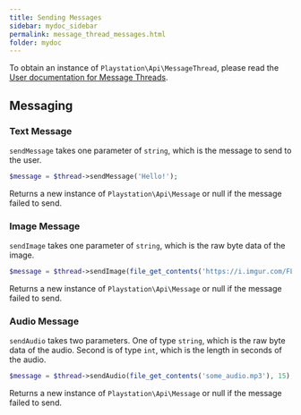 ```yaml
---
title: Sending Messages
sidebar: mydoc_sidebar
permalink: message_thread_messages.html
folder: mydoc
---
```


To obtain an instance of `Playstation\Api\MessageThread`, please read the [User documentation for Message Threads](user_messaging.html#all-message-threads).

## Messaging

### Text Message

`sendMessage` takes one parameter of `string`, which is the message to send to the user.

```php
$message = $thread->sendMessage('Hello!');
```

Returns a new instance of `Playstation\Api\Message` or null if the message failed to send.

### Image Message

`sendImage` takes one parameter of `string`, which is the raw byte data of the image.

```php
$message = $thread->sendImage(file_get_contents('https://i.imgur.com/FLVEUp0.png'));
```

Returns a new instance of `Playstation\Api\Message` or null if the message failed to send.

### Audio Message

`sendAudio` takes two parameters. One of type `string`, which is the raw byte data of the audio. Second is of type `int`, which is the length in seconds of the audio.

```php
$message = $thread->sendAudio(file_get_contents('some_audio.mp3'), 15);
```

Returns a new instance of `Playstation\Api\Message` or null if the message failed to send.